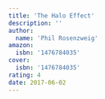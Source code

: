 ```yaml
---
title: 'The Halo Effect'
description: ''
author:
  name: 'Phil Rosenzweig'
amazon:
  isbn: '1476784035'
cover:
  isbn: '1476784035'
rating: 4
date: 2017-06-02
---
```

